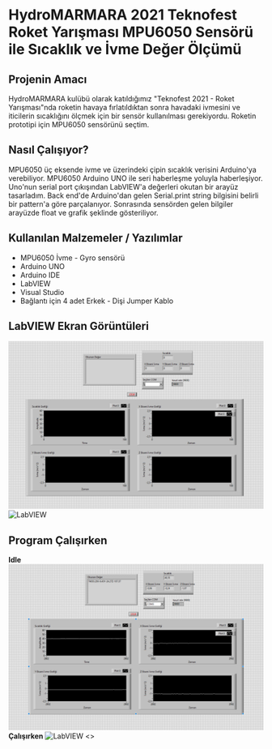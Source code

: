 # HydroMARMARA 2021 Teknofest Roket Yarışması MPU6050 Sensörü ile Sıcaklık ve İvme Değer Ölçümü

## **Projenin Amacı** 

HydroMARMARA kulübü olarak katıldığımız "Teknofest 2021 - Roket Yarışması"nda roketin havaya fırlatıldıktan sonra havadaki ivmesini ve iticilerin sıcaklığını ölçmek için bir sensör kullanılması gerekiyordu. Roketin prototipi için MPU6050 sensörünü seçtim.

## **Nasıl Çalışıyor?** 

MPU6050 üç eksende ivme ve üzerindeki çipin sıcaklık verisini Arduino'ya verebiliyor. MPU6050 Arduino UNO ile seri haberleşme yoluyla haberleşiyor. Uno'nun serial port çıkışından LabVIEW'a değerleri okutan bir arayüz tasarladım. Back end'de Arduino'dan gelen Serial.print string bilgisini belirli bir pattern'a göre parçalanıyor. Sonrasında sensörden gelen bilgiler arayüzde float ve grafik şeklinde gösteriliyor. 

## **Kullanılan Malzemeler / Yazılımlar**

* MPU6050 İvme - Gyro sensörü
* Arduino UNO
* Arduino IDE
* LabVIEW
* Visual Studio
* Bağlantı için 4 adet Erkek - Dişi Jumper Kablo

## **LabVIEW Ekran Görüntüleri**

![LabVIEW](Fotoğraflar/frontend.png)
![LabVIEW](Fotoğraflar/backend.png)

## **Program Çalışırken**
**Idle** 
![LabVIEW](Fotoğraflar/idle.png)
**Çalışırken**
![LabVIEW](Fotoğraflar/calisirken.png)
<>

